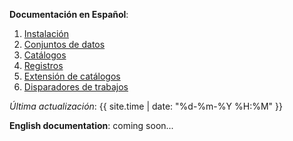 **Documentación en Español**:

01. [Instalación](es/instalacion)
02. [Conjuntos de datos](es/conjuntos-de-datos)
03. [Catálogos](es/catalogos)
04. [Registros](es/registros)
05. [Extensión de catálogos](es/extension-de-catalogos)
06. [Disparadores de trabajos](es/disparadores-de-trabajos)

*Última actualización*: {{ site.time | date: "%d-%m-%Y %H:%M" }}

**English documentation**: coming soon...
